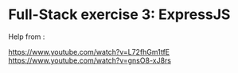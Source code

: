 # Full-Stack exercise 3: ExpressJS

Help from : 

https://www.youtube.com/watch?v=L72fhGm1tfE
https://www.youtube.com/watch?v=gnsO8-xJ8rs

